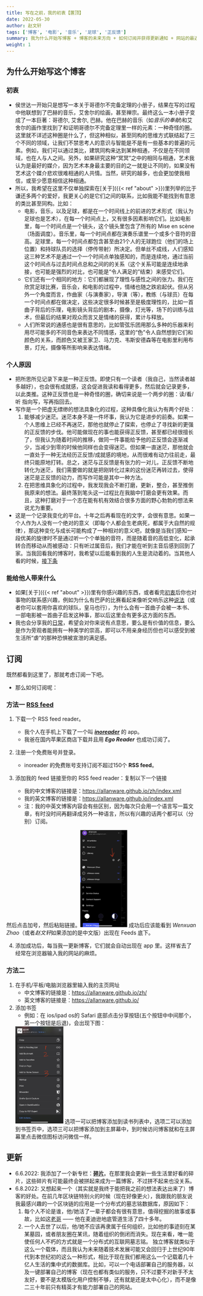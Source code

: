 ```yaml
---
title: 写在之前，我的初衷【置顶】
date: 2022-05-30
author: 赵文轩
tags: ['博客', '电影', '音乐', '足球', '正反馈']
summary: 我为什么开始写博客 + 博客的未来方向 + 如何订阅并获得更新通知 + 网站的最近更新
weight: 1
---
```

## 为什么开始写这个博客
### 初衷
- 侯世达一开始只是想写一本关于哥德尔不完备定理的小册子，结果在写的过程中他联想到了巴赫的音乐，艾舍尔的绘画，甚至禅宗。最终这么一本小册子变成了一本巨著：哥德尔, 艾舍尔, 巴赫。他在巴赫的音乐（如*音乐的奉献*)和艾舍尔的画作里找到了和证明哥德尔不完备定理里一样的元素：一种奇怪的圈。这里就不详述这种圈是什么了，但这种相似，甚至同构的思维方式联结起了三个不同的领域，让我们不禁思考人的意识与智能是不是有一些基本的普遍的元素。例如，我们可以通过类比，建筑同构来达到某种相通，不仅是在不同领域，也在人与人之间。另外，如果研究这种“冥冥”之中的相同与相通，艺术我认为是最好的媒介，因为艺术本身最主要的目的之一就是让不同的，如果没有艺术这个媒介悲欢很难相通的人共情。当然，研究的越多，也会更加使我相信，或至少愿意相信这种相通。
- 所以，我希望在这里不仅单独探索在[关于]({{< ref "about" >}})里列举的比于谦还多两个的爱好，我更关心的是它们之间的联系，比如我能不能找到有意思的类比甚至同构。比如：
    - 电影，音乐，以及足球，都是在一个时间线上的前进的艺术形式（我认为足球也是艺术），在每一个时间点上，又有很多因素影响它们。比如电影里，每一个时间点是一个镜头，这个镜头里包含了所有的 Mise en scène（场面调度）。音乐里，每一个时间点都在演奏乐谱里一个或多个音符的音高。足球里，每一个时间点都包含甚至由21个人的无球跑位（他们的场上位置）和持球队员的选择（停传带射）所决定。但单丝不成线，人们感知这三种艺术不是通过一个一个时间点单独感知的，而是连续地，通过当前这个时间点与过去时间点总和之间的的关系（这个关系可能是连续地承接，也可能是强烈的对比，也可能是“令人满足的”结束）来感受它们。
    - 它们还有一个相同的地方：它们都展现了理性与感性之间的张力。我们在欣赏足球比赛，音乐会，和电影的过程中，情绪也随之跌宕起伏。但从另外一个角度而言，作曲家（与演奏家），导演（等），教练（与球员）在每一个时间点都在做决定，这些决定很多时候甚至是极度理性的，比如一首曲子背后的乐理，电影镜头背后的剧本，摄像，灯光等，场下的训练与战术，但最后的结果对观众而言又是情绪的获得，累计与释放。
    - 人们所常说的通感也是很有意思的，比如管弦乐团用那么多种的乐器来利用尽可能多的不同音色来表达不同情感，这里的“色”令人自然想到它们和颜色的关系，而颜色又被王家卫、马力克、韦斯安德森等在电影里利用布景，灯光，摄像等所影响来表达情绪。
    
### 个人原因
- 把所思所见记录下来是一种正反馈。即使只有一个读者（我自己，当然读者越多越好），也会很有成就感，这会促进我读和看得更多，然后就会记录更多，以此类推。这种正反馈也是一种奇怪的圈，确切来说是一个两步的圈：读/看/听 指向写，写再指回去。
- 写作是一个把虚无缥缈的想法具象化的过程，这种具像化我认为有两个好处：
    1. 能够减少迷茫。迷茫本身不是一件坏事，我认为它是进步的前奏。如果一个人思维上已经不再迷茫，那他也就停止了探索，也停止了寻找新的更强的正反馈的步伐。他可能做现在的事也能获得正反馈，甚至都已经很擅长了，但我认为随着时间的推移，做同一件事能给予他的正反馈会逐渐减少，当减少到零的时候他同样也会变得迷茫。但如果一直迷茫，那他就会一直处于一种无法经历正反馈/成就感的境地，从而很难有动力往前走，最终只能原地打转。总之，迷茫与正反馈是有张力的一对儿，正反馈不断地转化为迷茫，我们需要做的就是把刚转化过来的这份迷茫再转过去，使得迷茫是正反馈的动力，而写作可能是其中一种方法。
    2. 在把思维具象化的过程中，我发现我会不断打磨，更新，整合，甚至推倒我原来的想法。最终落到笔头这一过程比在我脑中打磨会更有效果。而且，这种打磨对于一个志在能有机有效结合很多方面的野心勃勃的想法来说尤为重要。
- 这是一个记录我变化的平台。十年之后再看现在的文字，会很有意思。如果一个人作为人没有一个绝对的意义（即每个人都会生老病死，都属于大自然的规律），那这种变化与成长可能构成了一种相对的意义吧，就像是当我们感知一段优美的旋律时不是通过听一个个单独的音符，而是随着音的高低变化，起承转合而移动从而被感动：只有听过属音后，我们才能在听到主音后感到回到了家。当我回看我的博客时，我希望以后能看到我的人生是流动着的。当其他人看的时候，[接下条](#能给他人带来什么)

### 能给他人带来什么
- 如果[关于]({{< ref "about" >}})里有你感兴趣的东西，或者看完[初衷](#初衷)后你也对事物的联系感兴趣，例如为什么有巴萨的比赛看起来像听交响乐这种[说法](https://www.fcbarcelonanoticias.com/en/fc-barcelona/suarez-and-neymar-lead-the-symphony-of-the-barcelona-6-0_35220_102.html)（或者你可以套用你喜欢的球队，皇马也行），为什么会有一首曲子会被一本书、一部电影被一首曲子启发这种事，那以后这里会有更多这方面的东西。
- 我也会分享我的[日常](/zh/life/)，希望会对你来说有点意思，要么是有价值的信息，要么是作为旁观者能拥有一种美学的崇高，即可以不用亲身经历但也可以感受到被生活所“虐”的那种恐惧被宣泄的满足感。

## 订阅
既然都看到这里了，那就考虑订阅一下吧。
- 那么如何订阅呢：

### 方法一 [RSS feed](https://rss.com/blog/how-do-rss-feeds-work/)
1. 下载一个 RSS feed reader。
    - 我个人在手机上下载了一个叫 [***inoreader***](https://www.inoreader.com/) 的 app。
    - 我爸在国内苹果区商店下载并且用 ***Ego Reader*** 也成功订阅了。
    
2. 注册一个免费账号并登录。
    - inoreader 的免费账号支持订阅不超过150个 **RSS feed**。
    
3. 添加我的 feed 链接至你的 RSS feed reader：复制以下一个链接
    - 我的中文博客的链接是：https://allanware.github.io/zh/index.xml
    - 我的英文博客的链接是：https://allanware.github.io/index.xml   
    - 注：我的中英文博客内容会有些区别，因为每次只会用一个语言写一篇文章，有时没时间再翻译成另外一种语言，所以有兴趣的话两个都可以（分别）订阅。

然后点击加号，然后粘贴链接。<img src="./add_feed.jpg" style="zoom:25%;"> 
成功后应该能看到 *Wenxuan Zhao*（或者*赵文轩*如果添加的是中文版）出现在 Feeds 底下。

4. 添加成功后，每当我一更新博客，它们就会自动出现在 app 里。这样省去了经常在浏览器输入我的网站的麻烦。
   
### 方法二
1. 在手机/平板/电脑浏览器里输入我的主页网址
    - 中文博客的链接是：https://allanware.github.io/zh/
    - 英文博客的链接是：https://allanware.github.io/
2. 添加书签
    - 例如：在 ios/ipad os的 Safari 底部点击分享按钮(五个按钮中中间那个，第一个按钮是后退)，会出现下图：
    <img src="./add_bookmark.jpg" style="zoom:25%;">
    选项一可以把博客添加到读书列表中，选项二可以添加到书签页中，选项三可以把博客添加到主屏幕中，到时候访问博客就和在主屏幕里点击微信图标访问微信一样。

## 更新
- 6.6.2022: 我添加了一个新专栏：[**碎片**](/zh/life/)。在那里我会更新一些生活里好看的碎片，这些碎片有可能最终会被拼起来成为一篇博客，不过拼不起来也没关系。
- 6.8.2022: 又想起来一个（其实就是我终于能把我之前的想法表达出来了）博客的好处。在前几年区块链特别火的时候（现在好像更火），我跟我的朋友说我最感兴趣的一个区块链的应用是一个分布式的墓志铭数据库，原因如下：
    1. 每个人不论是谁，他/她活了一辈子都会有很有意思，值得挖掘的故事或事故，比如这[老哥](https://en.wikipedia.org/wiki/Tunnel_Bob) —— 他在麦迪逊地底管道生活了四十多年。
    2. 一个人去世了以后，他/她不应该再隶属于任何组织，比如他的事迹刻在某某墓园，或者朋友圈在某讯，随着组织的倒闭而消失。现在来看，唯一能使任何人不朽的方式就是一个分布式的互联网墓志铭。
独立博客就类似于这么一个载体，而且我认为未来随着技术发展可能又会回归于上世纪90年代到本世纪初的这么一种形式，相比于现在我们都用这么一个记载着几十亿人生活的集中式的数据库。比如，可以一个电话部署自己的服务器，以及一键部署自己的博客（现在也都有类似的服务，只不过要不对新手不太友好，要不是太模版化用户控制不够，还有就是还是太中心化），而不是像二三十年前只有精英才有能力部署自己的网站。